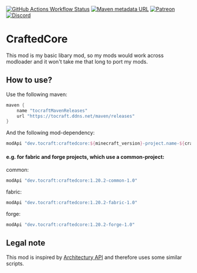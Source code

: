 [![GitHub Actions Workflow Status](https://img.shields.io/github/actions/workflow/status/ToCraft/craftedcore/push_build_and_release.yml?style=for-the-badge)](https://github.com/ToCraft/craftedcore/actions/workflows/push_build_and_release.yml)
[![Maven metadata URL](https://img.shields.io/maven-metadata/v?metadataUrl=https%3A%2F%2Ftocraft.ddns.net%2Fmaven%2Freleases%2Fdev%2Ftocraft%2Fcraftedcore%2Fmaven-metadata.xml&versionPrefix=1.20.2&style=for-the-badge&label=CraftedCore)](https://tocraft.ddns.net/maven/releases/dev/tocraft/craftedcore)
[![Patreon](https://img.shields.io/badge/Patreon-F96854?style=for-the-badge&logo=patreon&logoColor=white)](https://patreon.com/ToCraft)
[![Discord](https://img.shields.io/discord/1183373613508857906?style=for-the-badge&label=Discord)](https://discord.gg/Y3KqxWDUYy)

# CraftedCore

This mod is my basic libary mod, so my mods would work across modloader and it won't take me that long to port my mods.

## How to use?

Use the following maven:

```Groovy
maven {
    name "tocraftMavenReleases"
    url "https://tocraft.ddns.net/maven/releases"
}
```

And the following mod-dependency:

```Groovy
modApi "dev.tocraft:craftedcore:${minecraft_version}-project.name-${craftedcore_version}"
```

#### e.g. for fabric and forge projects, which use a common-project:

common:

```Groovy
modApi "dev.tocraft:craftedcore:1.20.2-common-1.0"
```

fabric:

```Groovy
modApi "dev.tocraft:craftedcore:1.20.2-fabric-1.0"
```

forge:

```Groovy
modApi "dev.tocraft:craftedcore:1.20.2-forge-1.0"
```

## Legal note

This mod is inspired by [Architectury API](https://github.com/architectury/architectury-api/tree/1.19.2) and therefore
uses some similar scripts.
